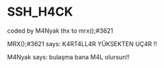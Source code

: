 # SSH_H4CK
coded by M4Nyak thx to mrx();#3621


MRX();#3621   says:  K4RT4LL4R YÜKSEKTEN UÇ4R !!


M4Nyak says: bulaşma bana M4L olursun!!
